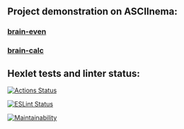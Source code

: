 ## Project demonstration on ASCIInema:

### [brain-even](https://asciinema.org/a/bbqQa8XGDwTs7JEsknEeFsdZ4)

### [brain-calc](https://asciinema.org/a/aXgs1L515BjWxHEslX1BLv4Zb)


## Hexlet tests and linter status:
[![Actions Status](https://github.com/VilerIT/frontend-project-lvl1/workflows/hexlet-check/badge.svg)](https://github.com/VilerIT/frontend-project-lvl1/actions)

[![ESLint Status](https://github.com/VilerIT/frontend-project-lvl1/workflows/ESLint/badge.svg)](https://github.com/VilerIT/frontend-project-lvl1/actions)

[![Maintainability](https://api.codeclimate.com/v1/badges/a99a88d28ad37a79dbf6/maintainability)](https://codeclimate.com/github/codeclimate/codeclimate/maintainability)
